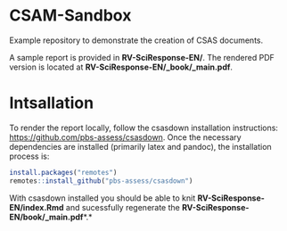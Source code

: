 # CSAM-Sandbox

Example repository to demonstrate the creation of CSAS documents.

A sample report is provided in **RV-SciResponse-EN/**. The rendered PDF version is located at **RV-SciResponse-EN/\_book/\_main.pdf**.

# Intsallation

To render the report locally, follow the csasdown installation instructions: <https://github.com/pbs-assess/csasdown>. Once the necessary dependencies are installed (primarily latex and pandoc), the installation process is:

``` r
install.packages("remotes")
remotes::install_github("pbs-assess/csasdown")
```

With csasdown installed you should be able to knit **RV-SciResponse-EN/index.Rmd** and sucessfully regenerate the **RV-SciResponse-EN/book/\_main.pdf***.*
